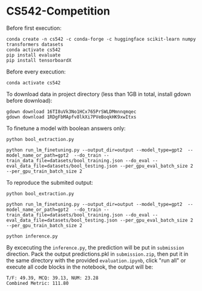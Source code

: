 # CS542-Competition

Before first execution:

```
conda create -n cs542 -c conda-forge -c huggingface scikit-learn numpy transformers datasets
conda activate cs542
pip install evaluate
pip install tensorboardX
```

Before every execution:

```
conda activate cs542
```

To download data in project directory (less than 1GB in total, install gdown before download):

```
gdown download 16TI8uVk3No1HCx765PrSWLDMmnnqmqec
gdown download 1RDgFbMApfv8lkXi7PVeBoqkHK9xwItxs
```

To finetune a model with boolean answers only:

```
python bool_extraction.py

python run_lm_finetuning.py --output_dir=output --model_type=gpt2  --model_name_or_path=gpt2  --do_train --train_data_file=datasets/bool_training.json --do_eval --eval_data_file=datasets/bool_testing.json --per_gpu_eval_batch_size 2 --per_gpu_train_batch_size 2
```

To reproduce the submited output:

```
python bool_extraction.py

python run_lm_finetuning.py --output_dir=output --model_type=gpt2  --model_name_or_path=gpt2  --do_train --train_data_file=datasets/bool_training.json --do_eval --eval_data_file=datasets/bool_testing.json --per_gpu_eval_batch_size 2 --per_gpu_train_batch_size 2

python inference.py
```

By excecuting the `inference.py`, the prediction will be put in `submission` direction. Pack the output predictions.pkl in `submission.zip`, then put it in the same directory with the provided `evaluation.ipynb`, click "run all" or execute all code blocks in the notebook, the output will be:

```
T/F: 49.39, MCQ: 39.13, NUM: 23.28
Combined Metric: 111.80
```
